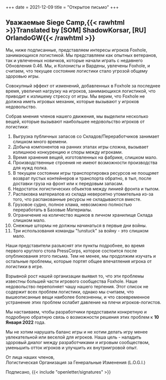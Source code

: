 +++
date = 2021-12-09
title = "Открытое письмо"
+++
## Уважаемые Siege Camp,{{< rawhtml >}}<span class="translated" lang="en">Translated by [SOM] ShadowKorsar, [RU] OrlandoGW</span>{{< /rawhtml >}}

Мы, ниже подписанные, представляем интересы игроков Foxhole, занимающихся логистикой. Мы представляем как опытных ветеранов, так и увлеченных новичков, которые начали играть с недавнего Обновления 0.46. Мы, и Колонисты и Вардены, увлечены Foxhole, и считаем, что текущее состояние логистики стало угрозой общему здоровью игры.

Совокупный эффект от изменений, добавленных в Foxhole за последнее время, увеличил нагрузку на игроков, занимающихся логистикой, что приводит к излишему стрессу от игры. Мы верим, что Foxhole не должна иметь игровых механик, которые вызывают у игроков недовольство.

Собрав мнения членов нашего движения, мы выделили несколько вещей, которые вызывают наибольшее недовольство игроков от логистики:

1. Выгрузка публичных запасов со Складов/Переработчиков занимает слишком много времени.
2. Добыча компонентов на ранних этапах игры сложна, вызывает излишнюю конкуренцию и споры между игроками.
3. Время хранения вещей, изготовленных на фабрике, слишком мало.
4. Производственные строения не имеют возможности производства для нужд полка.
5. В текущем состоянии игры транспортировка ресурсов не поощряет возврат пустых контейнеров и транспорта обратно, в тыл, после доставки груза на фронт или к передовым запасам.
6. Недостаток логистических объектов между линией фронта и тылом.
7. Распаковка материалов из склада невероятно утомительна из-за того, что распакованные ресурсы не складываются вместе.
8. Грузовое судно, полное хлама, невозможно полностью переработать в Базовые Материалы.
9. Ограничение на количество ящиков в личном хранилище Склада слишком мало.
10. Снежные штормы не должны начинаться в первые дни войны.
11. Три использования команды "!unstuck" за войну - это слишком мало.

Наши представители разъяснят эти пункты подробнее, во время первого круглого стола PressCorps, которое состоится после опубликования этого письма. Тем не менее, мы продолжим изучать и остальные проблемы, которые портят общее впечатления игрока от логистики в игре.

Взрывной рост нашей организации выявил то, что эти проблемы известны большей части игрового сообщества Foxhole. Наше недовольство переполняет чашу нашего терпения. Этот список не содержит всех проблем логистики, однако мы считаем, что вышеописанные вещи наиболее болезненны, и что своевременное устранение этих проблем ослабит давление на плечи игроков-логистов.

Мы настаиваем, чтобы разработчики предоставили конкретную и подробную обратную связь о возможности решения этих проблем к <strong>10 Января 2022</strong> года.

Мы не хотим нарушать баланс игры и не хотим делать игру менее увлекательной или веселой для игроков. Наша цель - наладить здоровый диалог между разработчиками и игровым сообществом, уменьшить отток игроков и улучшить их внутриигровой опыт.

От лица наших членов,<br>Логистическая Организация за Генеральные Изменения (L.O.G.I.)

Подписано, {{< include "openletter/signatures" >}}